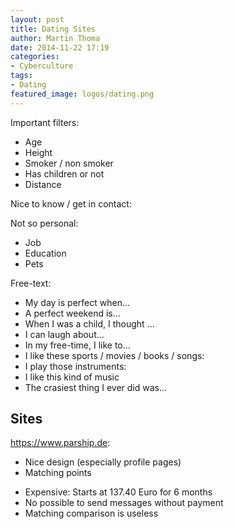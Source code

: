 ```yaml
---
layout: post
title: Dating Sites
author: Martin Thoma
date: 2014-11-22 17:19
categories:
- Cyberculture
tags:
- Dating
featured_image: logos/dating.png
---
```


Important filters:

* Age
* Height
* Smoker / non smoker
* Has children or not
* Distance

Nice to know / get in contact:

Not so personal:

* Job
* Education
* Pets

Free-text:

* My day is perfect when...
* A perfect weekend is...
* When I was a child, I thought ...
* I can laugh about...
* In my free-time, I like to...
* I like these sports / movies / books / songs:
* I play those instruments:
* I like this kind of music
* The crasiest thing I ever did was...

## Sites

https://www.parship.de:

+ Nice design (especially profile pages)
+ Matching points

- Expensive: Starts at 137.40 Euro for 6 months
- No possible to send messages without payment
- Matching comparison is useless
